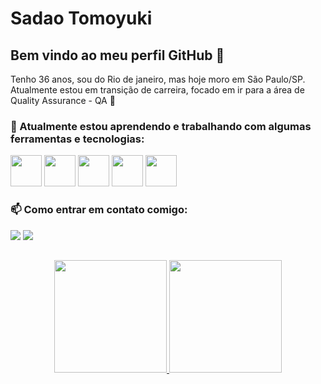 # Sadao Tomoyuki

## Bem vindo ao meu perfil GitHub 👋
Tenho 36 anos, sou do Rio de janeiro, mas hoje moro em São Paulo/SP. Atualmente estou em transição de carreira, focado em ir para a área de Quality Assurance - QA 🔭



### 🌱 Atualmente estou aprendendo e trabalhando com algumas ferramentas e tecnologias:

<img loading="lazy" src="https://cdn.jsdelivr.net/gh/devicons/devicon/icons/git/git-original.svg" width="50" height="50"/>  <img loading="lazy" src="https://cdn.jsdelivr.net/gh/devicons/devicon@latest/icons/github/github-original.svg" width="50" height="50"/>  <img loading="lazy" src="https://cdn.jsdelivr.net/gh/devicons/devicon@latest/icons/cypressio/cypressio-original.svg" width="50" height="50"/>  <img loading="lazy" src="https://cdn.jsdelivr.net/gh/devicons/devicon@latest/icons/visualstudio/visualstudio-original.svg" width="50" height="50"/>   <img loading="lazy" src="https://cdn.jsdelivr.net/gh/devicons/devicon@latest/icons/javascript/javascript-original.svg" width="50" height="50"/>



### 📫 Como entrar em contato comigo:
<div>
<a href = "sadaott@gmail.com"><img loading="lazy" src="https://img.shields.io/badge/Gmail-D14836?style=for-the-badge&logo=gmail&logoColor=white" target="_blank"></a>
<a href="https://www.linkedin.com/in/sadaott" target="_blank"><img loading="lazy" src="https://img.shields.io/badge/-LinkedIn-%230077B5?style=for-the-badge&logo=linkedin&logoColor=white" target="_blank"></a>   
</div>


##
<p align="center">
<a href="https://github.com/SadaoTT">
  <img height="180em" src="https://github-readme-stats-eight-theta.vercel.app/api?username=SadaoTT&show_icons=true&theme=algolia&include_all_commits=true&count_private=true"/>
  <img height="180em" src="https://github-readme-stats-eight-theta.vercel.app/api/top-langs/?username=SadaoTT&layout=compact&langs_count=8&theme=algolia"/>
</a>
</p>
